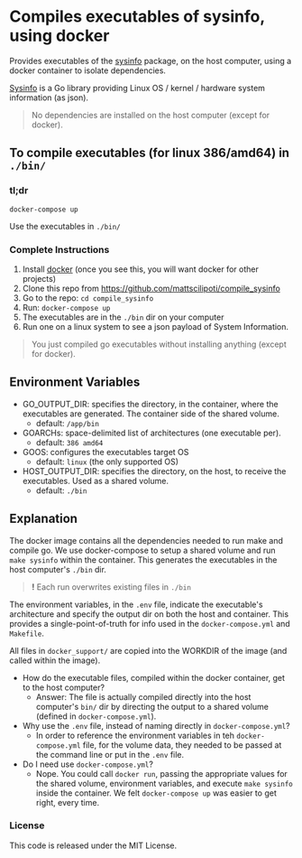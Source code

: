 # Compiles executables of sysinfo, using docker

Provides executables of the [sysinfo](https://github.com/zcalusic/sysinfo) package, on the host computer, using a docker container to isolate dependencies.

[Sysinfo](https://github.com/zcalusic/sysinfo) is a Go library providing Linux OS / kernel / hardware system information (as json).

> No dependencies are installed on the host computer (except for docker).

## To compile executables (for linux 386/amd64) in `./bin/`

### tl;dr

```
docker-compose up
```

Use the executables in `./bin/`

### Complete Instructions

1. Install [docker](https://docs.docker.com/get-docker/) (once you see this, you will want docker for other projects)
1. Clone this repo from https://github.com/mattscilipoti/compile_sysinfo
1. Go to the repo: `cd compile_sysinfo`
1. Run: `docker-compose up`
1. The executables are in the `./bin` dir on your computer
1. Run one on a linux system to see a json payload of System Information.

> You just compiled go executables without installing anything (except for docker).

## Environment Variables

- GO_OUTPUT_DIR: specifies the directory, in the container, where the executables are generated. The container side of the shared volume.
  - default: `/app/bin`
- GOARCHs: space-delimited list of architectures (one executable per).
  - default: `386 amd64`
- GOOS: configures the executables target OS
  - default: `linux` (the only supported OS)
- HOST_OUTPUT_DIR: specifies the directory, on the host, to receive the executables. Used as a shared volume.
  - default: `./bin`

## Explanation

The docker image contains all the dependencies needed to run make and compile go. We use docker-compose to setup a shared volume and run `make sysinfo` within the container. This generates the executables in the host computer's `./bin` dir. 
> **!** Each run overwrites existing files in `./bin`

The environment variables, in the `.env` file, indicate the executable's architecture and specify the output dir on both the host and container. This provides a single-point-of-truth for info used in the `docker-compose.yml` and `Makefile`. 

All files in `docker_support/` are copied into the WORKDIR of the image (and called within the image).

- How do the executable files, compiled within the docker container, get to the host computer? 
  - Answer: The file is actually compiled directly into the host computer's `bin/` dir by directing the output to a shared volume (defined in `docker-compose.yml`).
- Why use the `.env` file, instead of naming directly in `docker-compose.yml`?
  - In order to reference the environment variables in teh `docker-compose.yml` file, for the volume data, they needed to be passed at the command line or put in the `.env` file.
- Do I need use `docker-compose.yml`?
  - Nope. You could call `docker run`, passing the appropriate values for the shared volume, environment variables, and execute `make sysinfo` inside the container. We felt `docker-compose up` was easier to get right, every time.

### License
This code is released under the MIT License.